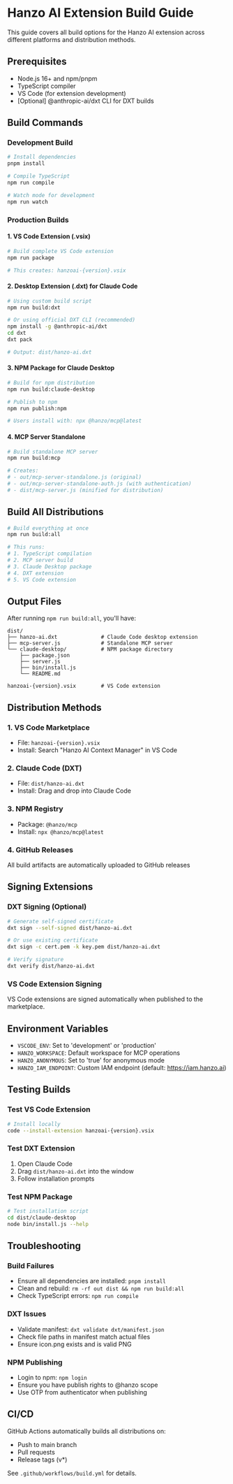 # Hanzo AI Extension Build Guide

This guide covers all build options for the Hanzo AI extension across different platforms and distribution methods.

## Prerequisites

- Node.js 16+ and npm/pnpm
- TypeScript compiler
- VS Code (for extension development)
- [Optional] @anthropic-ai/dxt CLI for DXT builds

## Build Commands

### Development Build

```bash
# Install dependencies
pnpm install

# Compile TypeScript
npm run compile

# Watch mode for development
npm run watch
```

### Production Builds

#### 1. VS Code Extension (.vsix)

```bash
# Build complete VS Code extension
npm run package

# This creates: hanzoai-{version}.vsix
```

#### 2. Desktop Extension (.dxt) for Claude Code

```bash
# Using custom build script
npm run build:dxt

# Or using official DXT CLI (recommended)
npm install -g @anthropic-ai/dxt
cd dxt
dxt pack

# Output: dist/hanzo-ai.dxt
```

#### 3. NPM Package for Claude Desktop

```bash
# Build for npm distribution
npm run build:claude-desktop

# Publish to npm
npm run publish:npm

# Users install with: npx @hanzo/mcp@latest
```

#### 4. MCP Server Standalone

```bash
# Build standalone MCP server
npm run build:mcp

# Creates:
# - out/mcp-server-standalone.js (original)
# - out/mcp-server-standalone-auth.js (with authentication)
# - dist/mcp-server.js (minified for distribution)
```

## Build All Distributions

```bash
# Build everything at once
npm run build:all

# This runs:
# 1. TypeScript compilation
# 2. MCP server build
# 3. Claude Desktop package
# 4. DXT extension
# 5. VS Code extension
```

## Output Files

After running `npm run build:all`, you'll have:

```
dist/
├── hanzo-ai.dxt              # Claude Code desktop extension
├── mcp-server.js             # Standalone MCP server
└── claude-desktop/           # NPM package directory
    ├── package.json
    ├── server.js
    ├── bin/install.js
    └── README.md

hanzoai-{version}.vsix        # VS Code extension
```

## Distribution Methods

### 1. VS Code Marketplace
- File: `hanzoai-{version}.vsix`
- Install: Search "Hanzo AI Context Manager" in VS Code

### 2. Claude Code (DXT)
- File: `dist/hanzo-ai.dxt`
- Install: Drag and drop into Claude Code

### 3. NPM Registry
- Package: `@hanzo/mcp`
- Install: `npx @hanzo/mcp@latest`

### 4. GitHub Releases
All build artifacts are automatically uploaded to GitHub releases

## Signing Extensions

### DXT Signing (Optional)

```bash
# Generate self-signed certificate
dxt sign --self-signed dist/hanzo-ai.dxt

# Or use existing certificate
dxt sign -c cert.pem -k key.pem dist/hanzo-ai.dxt

# Verify signature
dxt verify dist/hanzo-ai.dxt
```

### VS Code Extension Signing
VS Code extensions are signed automatically when published to the marketplace.

## Environment Variables

- `VSCODE_ENV`: Set to 'development' or 'production'
- `HANZO_WORKSPACE`: Default workspace for MCP operations
- `HANZO_ANONYMOUS`: Set to 'true' for anonymous mode
- `HANZO_IAM_ENDPOINT`: Custom IAM endpoint (default: https://iam.hanzo.ai)

## Testing Builds

### Test VS Code Extension
```bash
# Install locally
code --install-extension hanzoai-{version}.vsix
```

### Test DXT Extension
1. Open Claude Code
2. Drag `dist/hanzo-ai.dxt` into the window
3. Follow installation prompts

### Test NPM Package
```bash
# Test installation script
cd dist/claude-desktop
node bin/install.js --help
```

## Troubleshooting

### Build Failures
- Ensure all dependencies are installed: `pnpm install`
- Clean and rebuild: `rm -rf out dist && npm run build:all`
- Check TypeScript errors: `npm run compile`

### DXT Issues
- Validate manifest: `dxt validate dxt/manifest.json`
- Check file paths in manifest match actual files
- Ensure icon.png exists and is valid PNG

### NPM Publishing
- Login to npm: `npm login`
- Ensure you have publish rights to @hanzo scope
- Use OTP from authenticator when publishing

## CI/CD

GitHub Actions automatically builds all distributions on:
- Push to main branch
- Pull requests
- Release tags (v*)

See `.github/workflows/build.yml` for details.